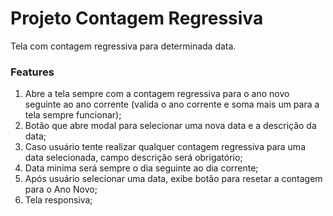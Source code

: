 # Projeto Contagem Regressiva
Tela com contagem regressiva para determinada data.

### Features
1. Abre a tela sempre com a contagem regressiva para o ano novo seguinte ao ano corrente (valida o ano corrente e soma mais um para a tela sempre funcionar);
2. Botão que abre modal para selecionar uma nova data e a descrição da data;
3. Caso usuário tente realizar qualquer contagem regressiva para uma data selecionada, campo descrição será obrigatório;
4. Data minima será sempre o dia seguinte ao dia corrente;
5. Após usuário selecionar uma data, exibe botão para resetar a contagem para o Ano Novo;
6. Tela responsiva;
